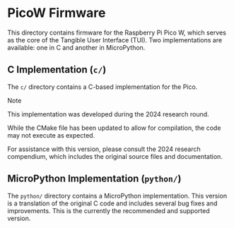 # PicoW Firmware

This directory contains firmware for the Raspberry Pi Pico W, which serves as the core of the Tangible User Interface (TUI). Two implementations are available: one in C and another in MicroPython.

## C Implementation (`c/`)

The `c/` directory contains a C-based implementation for the Pico.

> [!NOTE]
> This implementation was developed during the 2024 research round.
>
> While the CMake file has been updated to allow for compilation, the code may not execute as expected.
>
> For assistance with this version, please consult the 2024 research compendium, which includes the original source files and documentation.

## MicroPython Implementation (`python/`)

The `python/` directory contains a MicroPython implementation. This version is a translation of the original C code and includes several bug fixes and improvements. This is the currently the recommended and supported version.
